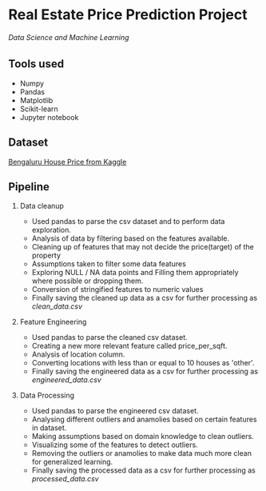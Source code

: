 # Real Estate Price Prediction Project

###### _Data Science and Machine Learning_

## Tools used

- Numpy
- Pandas
- Matplotlib
- Scikit-learn
- Jupyter notebook

## Dataset

[Bengaluru House Price from Kaggle](https://www.kaggle.com/datasets/amitabhajoy/bengaluru-house-price-data)

## Pipeline

1. Data cleanup

   - Used pandas to parse the csv dataset and to perform data exploration.
   - Analysis of data by filtering based on the features available.
   - Cleaning up of features that may not decide the price(target) of the property
   - Assumptions taken to filter some data features
   - Exploring NULL / NA data points and Filling them appropriately where possible or dropping them.
   - Conversion of stringified features to numeric values
   - Finally saving the cleaned up data as a csv for further processing as _*clean_data.csv*_

2. Feature Engineering

   - Used pandas to parse the cleaned csv dataset.
   - Creating a new more relevant feature called price_per_sqft.
   - Analysis of location column.
   - Converting locations with less than or equal to 10 houses as 'other'.
   - Finally saving the engineered data as a csv for further processing as _*engineered_data.csv*_

3. Data Processing
   - Used pandas to parse the engineered csv dataset.
   - Analysing different outliers and anamolies based on certain features in dataset.
   - Making assumptions based on domain knowledge to clean outliers.
   - Visualizing some of the features to detect outliers.
   - Removing the outliers or anamolies to make data much more clean for generalized learning.
   - Finally saving the processed data as a csv for further processing as _*processed_data.csv*_
